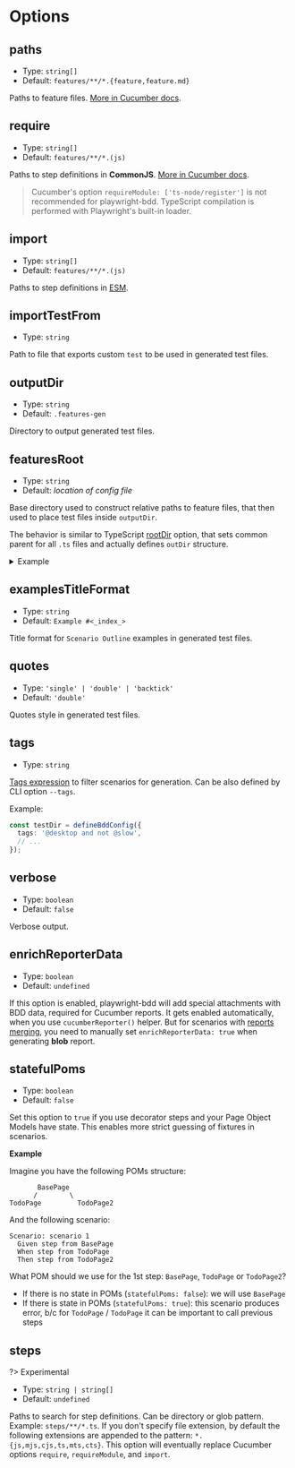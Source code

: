 # Options

## paths

- Type: `string[]`
- Default: `features/**/*.{feature,feature.md}`

Paths to feature files. [More in Cucumber docs](https://github.com/cucumber/cucumber-js/blob/main/docs/configuration.md#finding-your-features).

## require

- Type: `string[]`
- Default: `features/**/*.(js)`

Paths to step definitions in **CommonJS**. [More in Cucumber docs](https://github.com/cucumber/cucumber-js/blob/main/docs/configuration.md#finding-your-code).

> Cucumber's option `requireModule: ['ts-node/register']` is not recommended for playwright-bdd. TypeScript compilation is performed with Playwright's built-in loader.

## import

- Type: `string[]`
- Default: `features/**/*.(js)`

Paths to step definitions in [ESM](configuration/esm.md).

## importTestFrom

- Type: `string`

Path to file that exports custom `test` to be used in generated test files.

## outputDir

- Type: `string`
- Default: `.features-gen`

Directory to output generated test files.

## featuresRoot

- Type: `string`
- Default: *location of config file*

Base directory used to construct relative paths to feature files, 
that then used to place test files inside `outputDir`.

The behavior is similar to TypeScript [rootDir](https://www.typescriptlang.org/tsconfig#rootDir) option, that sets common parent for all `.ts` files and actually defines `outDir` structure.

<details>
  <summary>Example</summary>

  Imagine the following project structure:

  ```
  features
    feature1.feature
    subdir
      feature2.feature
  playwright.config.ts 
  ```

  If you generate tests without `featuresRoot` you will get the following output:
  ```
  .features-gen
    features
      feature1.feature.spec.js
      subdir
        feature2.feature.spec.js
  ```

  If you don't want to include `features` directory into output, you can set `featuresRoot: './features'` and then all output paths will be resolved from it:
  ```
  .features-gen
    feature1.feature.spec.js
    subdir
      feature2.feature.spec.js
  ```
</details>

## examplesTitleFormat

- Type: `string`
- Default: `Example #<_index_>`

Title format for `Scenario Outline` examples in generated test files.

## quotes

- Type: `'single' | 'double' | 'backtick'`
- Default: `'double'`

Quotes style in generated test files.

## tags

- Type: `string`

[Tags expression](https://cucumber.io/docs/cucumber/api/?lang=javascript#tag-expressions) to filter scenarios for generation. Can be also defined by CLI option `--tags`.

Example:
```ts
const testDir = defineBddConfig({
  tags: '@desktop and not @slow',
  // ...
});
```

## verbose

- Type: `boolean`
- Default: `false`

Verbose output.

## enrichReporterData

- Type: `boolean`
- Default: `undefined`

If this option is enabled, playwright-bdd will add special attachments with BDD data, required for Cucumber reports. It gets enabled automatically, when you use `cucumberReporter()` helper. But for scenarios with [reports merging](reporters/cucumber.md#merge-reports), you need to manually set `enrichReporterData: true` when generating **blob** report.

## statefulPoms

- Type: `boolean`
- Default: `false`

Set this option to `true` if you use decorator steps and your Page Object Models have state. This enables more strict guessing of fixtures in scenarios.

**Example**

Imagine you have the following POMs structure:
```
       BasePage
      /        \
TodoPage         TodoPage2
```
And the following scenario:
```gherkin
Scenario: scenario 1
  Given step from BasePage
  When step from TodoPage
  Then step from TodoPage2
```
What POM should we use for the 1st step: `BasePage`, `TodoPage` or `TodoPage2`?

* If there is no state in POMs (`statefulPoms: false`): we will use `BasePage`
* If there is state in POMs (`statefulPoms: true`): this scenario produces error, b/c for `TodoPage` / `TodoPage` it can be important to call previous steps

## steps

?> Experimental

- Type: `string | string[]`
- Default: `undefined`

Paths to search for step definitions. Can be directory or glob pattern.
Example: `steps/**/*.ts`.
If you don't specify file extension, by default the following extensions are appended to the pattern: `*.{js,mjs,cjs,ts,mts,cts}`.
This option will eventually replace Cucumber options `require`, `requireModule`, and `import`. 